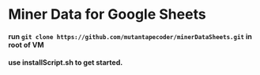 # Miner Data for Google Sheets

#### run `git clone https://github.com/mutantapecoder/minerDataSheets.git` in root of VM

#### use installScript.sh to get started. 
